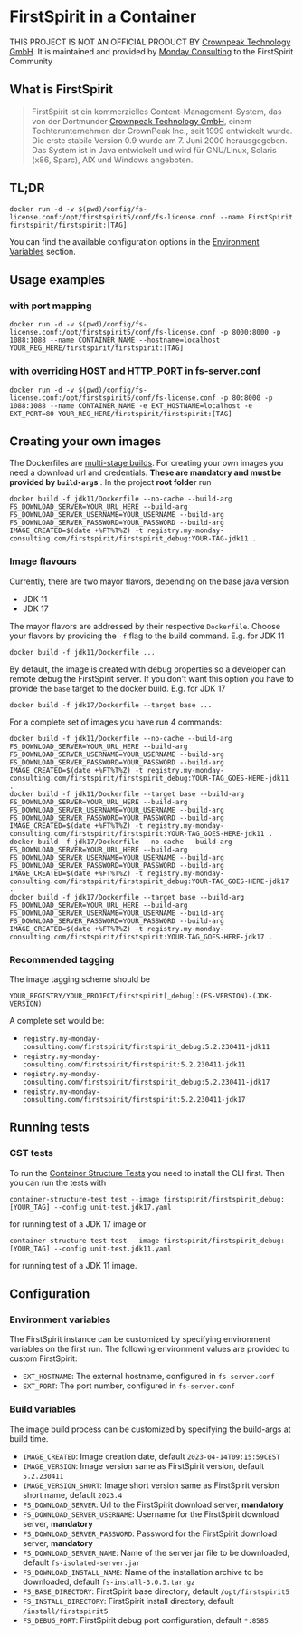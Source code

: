 # FirstSpirit in a Container

THIS PROJECT IS NOT AN OFFICIAL PRODUCT BY [Crownpeak Technology GmbH](https://www.e-spirit.com/). It is maintained and provided by [Monday Consulting](https://www.monday-consultig.com/) to the FirstSpirit Community

## What is FirstSpirit

> FirstSpirit ist ein kommerzielles Content-Management-System, das von der
> Dortmunder [Crownpeak Technology GmbH](https://www.e-spirit.com/), einem Tochterunternehmen der CrownPeak Inc., seit
> 1999 entwickelt wurde. Die erste stabile Version 0.9 wurde am 7. Juni 2000 herausgegeben. Das System ist in Java
> entwickelt und wird für GNU/Linux, Solaris (x86, Sparc), AIX und Windows angeboten.

## TL;DR

```console
docker run -d -v $(pwd)/config/fs-license.conf:/opt/firstspirit5/conf/fs-license.conf --name FirstSpirit firstspirit/firstspirit:[TAG]
```

You can find the available configuration options in the [Environment Variables](#environment-variables) section.

## Usage examples

### with port mapping

```console
docker run -d -v $(pwd)/config/fs-license.conf:/opt/firstspirit5/conf/fs-license.conf -p 8000:8000 -p 1088:1088 --name CONTAINER_NAME --hostname=localhost YOUR_REG_HERE/firstspirit/firstspirit:[TAG]
```

### with overriding HOST and HTTP_PORT in fs-server.conf

```console
docker run -d -v $(pwd)/config/fs-license.conf:/opt/firstspirit5/conf/fs-license.conf -p 80:8000 -p 1088:1088 --name CONTAINER_NAME -e EXT_HOSTNAME=localhost -e EXT_PORT=80 YOUR_REG_HERE/firstspirit/firstspirit:[TAG]
```

## Creating your own images

The Dockerfiles are [multi-stage builds](https://docs.docker.com/build/building/multi-stage/). For creating your own
images you need a download url and credentials. **These are mandatory and must be provided by `build-arg`s** . In the
project **root folder** run

```console
docker build -f jdk11/Dockerfile --no-cache --build-arg FS_DOWNLOAD_SERVER=YOUR_URL_HERE --build-arg FS_DOWNLOAD_SERVER_USERNAME=YOUR_USERNAME --build-arg FS_DOWNLOAD_SERVER_PASSWORD=YOUR_PASSWORD --build-arg IMAGE_CREATED=$(date +%FT%T%Z) -t registry.my-monday-consulting.com/firstspirit/firstspirit_debug:YOUR-TAG-jdk11 .   
```

### Image flavours

Currently, there are two mayor flavors, depending on the base java version

* JDK 11
* JDK 17

The mayor flavors are addressed by their respective `Dockerfile`. Choose your flavors by providing the `-f` flag to the
build command. E.g. for JDK 11

```console
docker build -f jdk11/Dockerfile ...
```

By default, the image is created with debug properties so a developer can remote debug the FirstSpirit server. If you
don't want this option you have to provide the `base` target to the docker build. E.g. for JDK 17

```console
docker build -f jdk17/Dockerfile --target base ...
```

For a complete set of images you have run 4 commands:

```console
docker build -f jdk11/Dockerfile --no-cache --build-arg FS_DOWNLOAD_SERVER=YOUR_URL_HERE --build-arg FS_DOWNLOAD_SERVER_USERNAME=YOUR_USERNAME --build-arg FS_DOWNLOAD_SERVER_PASSWORD=YOUR_PASSWORD --build-arg IMAGE_CREATED=$(date +%FT%T%Z) -t registry.my-monday-consulting.com/firstspirit/firstspirit_debug:YOUR-TAG_GOES-HERE-jdk11 .
docker build -f jdk11/Dockerfile --target base --build-arg FS_DOWNLOAD_SERVER=YOUR_URL_HERE --build-arg FS_DOWNLOAD_SERVER_USERNAME=YOUR_USERNAME --build-arg FS_DOWNLOAD_SERVER_PASSWORD=YOUR_PASSWORD --build-arg IMAGE_CREATED=$(date +%FT%T%Z) -t registry.my-monday-consulting.com/firstspirit/firstspirit:YOUR-TAG_GOES-HERE-jdk11 .   
docker build -f jdk17/Dockerfile --no-cache --build-arg FS_DOWNLOAD_SERVER=YOUR_URL_HERE --build-arg FS_DOWNLOAD_SERVER_USERNAME=YOUR_USERNAME --build-arg FS_DOWNLOAD_SERVER_PASSWORD=YOUR_PASSWORD --build-arg IMAGE_CREATED=$(date +%FT%T%Z) -t registry.my-monday-consulting.com/firstspirit/firstspirit_debug:YOUR-TAG_GOES-HERE-jdk17 .
docker build -f jdk17/Dockerfile --target base --build-arg FS_DOWNLOAD_SERVER=YOUR_URL_HERE --build-arg FS_DOWNLOAD_SERVER_USERNAME=YOUR_USERNAME --build-arg FS_DOWNLOAD_SERVER_PASSWORD=YOUR_PASSWORD --build-arg IMAGE_CREATED=$(date +%FT%T%Z) -t registry.my-monday-consulting.com/firstspirit/firstspirit:YOUR-TAG_GOES-HERE-jdk17 . 
```
### Recommended tagging
The image tagging scheme should be

``` 
YOUR_REGISTRY/YOUR_PROJECT/firstspirit[_debug]:(FS-VERSION)-(JDK-VERSION)
```
A complete set would be:
* `registry.my-monday-consulting.com/firstspirit/firstspirit_debug:5.2.230411-jdk11`
* `registry.my-monday-consulting.com/firstspirit/firstspirit:5.2.230411-jdk11`
* `registry.my-monday-consulting.com/firstspirit/firstspirit_debug:5.2.230411-jdk17`
* `registry.my-monday-consulting.com/firstspirit/firstspirit:5.2.230411-jdk17`

## Running tests
### CST tests
To run the [Container Structure Tests](https://github.com/GoogleContainerTools/container-structure-test) you need to install the CLI first. Then you can run the tests with
```console
container-structure-test test --image firstspirit/firstspirit_debug:[YOUR_TAG] --config unit-test.jdk17.yaml
```
for running test of a JDK 17 image or
```console
container-structure-test test --image firstspirit/firstspirit_debug:[YOUR_TAG] --config unit-test.jdk11.yaml
```
for running test of a JDK 11 image.

## Configuration

### Environment variables

The FirstSpirit instance can be customized by specifying environment variables on the first run. The following
environment values are provided to custom FirstSpirit:

* `EXT_HOSTNAME`: The external hostname, configured in `fs-server.conf`
* `EXT_PORT`: The port number, configured in `fs-server.conf`

### Build variables
The image build process can be customized by specifying the build-args at build time.

* `IMAGE_CREATED`: Image creation date, default `2023-04-14T09:15:59CEST`
* `IMAGE_VERSION`: Image version same as FirstSpirit version, default `5.2.230411`
* `IMAGE_VERSION_SHORT`: Image short version same as FirstSpirit version short name, default `2023.4`
* `FS_DOWNLOAD_SERVER`: Url to the FirstSpirit download server, **mandatory**
* `FS_DOWNLOAD_SERVER_USERNAME`: Username for the FirstSpirit download server, **mandatory**
* `FS_DOWNLOAD_SERVER_PASSWORD`: Password for the FirstSpirit download server, **mandatory**
* `FS_DOWNLOAD_SERVER_NAME`: Name of the server jar file to be downloaded, default `fs-isolated-server.jar`
* `FS_DOWNLOAD_INSTALL_NAME`: Name of the installation archive to be downloaded, default `fs-install-3.0.5.tar.gz`
* `FS_BASE_DIRECTORY`: FirstSpirit base directory, default `/opt/firstspirit5`
* `FS_INSTALL_DIRECTORY`: FirstSpirit install directory, default `/install/firstspirit5`
* `FS_DEBUG_PORT`: FirstSpirit debug port configuration, default `*:8585`
